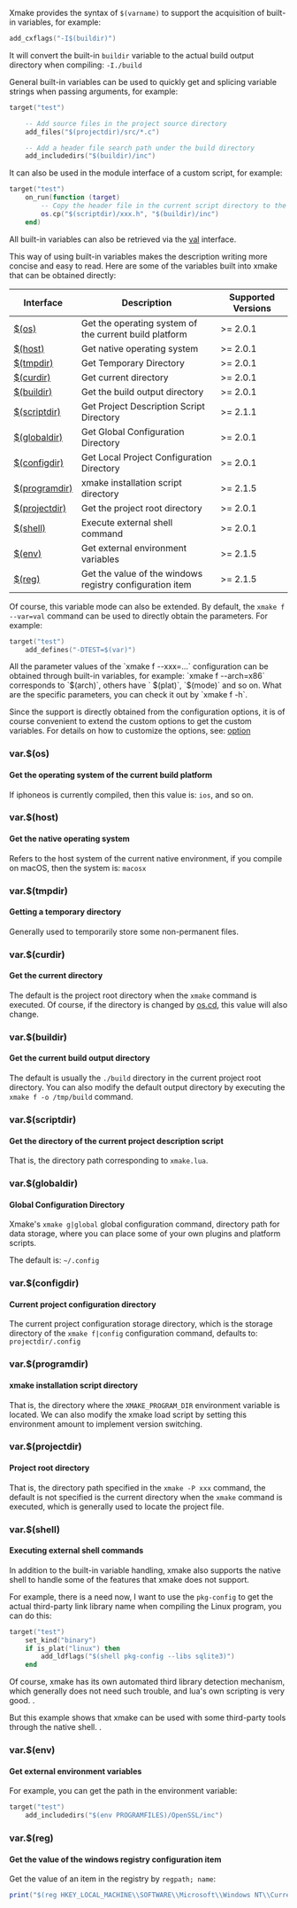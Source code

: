 
Xmake provides the syntax of `$(varname)` to support the acquisition of built-in variables, for example:

```lua
add_cxflags("-I$(buildir)")
```

It will convert the built-in `buildir` variable to the actual build output directory when compiling: `-I./build`

General built-in variables can be used to quickly get and splicing variable strings when passing arguments, for example:

```lua
target("test")

    -- Add source files in the project source directory
    add_files("$(projectdir)/src/*.c")

    -- Add a header file search path under the build directory
    add_includedirs("$(buildir)/inc")
```

It can also be used in the module interface of a custom script, for example:

```lua
target("test")
    on_run(function (target)
        -- Copy the header file in the current script directory to the output directory
        os.cp("$(scriptdir)/xxx.h", "$(buildir)/inc")
    end)
```

All built-in variables can also be retrieved via the [val](#val) interface.

This way of using built-in variables makes the description writing more concise and easy to read. Here are some of the variables built into xmake that can be obtained directly:

| Interface | Description | Supported Versions |
| ----------------------------------------------- | -------------------------------------------- | -------- |
| [$(os)](#varos) | Get the operating system of the current build platform | >= 2.0.1 |
| [$(host)](#varhost) | Get native operating system | >= 2.0.1 |
| [$(tmpdir)](#vartmpdir) | Get Temporary Directory | >= 2.0.1 |
| [$(curdir)](#varcurdir) | Get current directory | >= 2.0.1 |
| [$(buildir)](#varbuildir) | Get the build output directory | >= 2.0.1 |
| [$(scriptdir)](#varscriptdir) | Get Project Description Script Directory | >= 2.1.1 |
| [$(globaldir)](#varglobaldir) | Get Global Configuration Directory | >= 2.0.1 |
| [$(configdir)](#varconfigdir) | Get Local Project Configuration Directory | >= 2.0.1 |
| [$(programdir)](#varprogramdir) | xmake installation script directory | >= 2.1.5 |
| [$(projectdir)](#varprojectdir) | Get the project root directory | >= 2.0.1 |
| [$(shell)](#varsheLl) | Execute external shell command | >= 2.0.1 |
| [$(env)](#varenv) | Get external environment variables | >= 2.1.5 |
| [$(reg)](#varreg) | Get the value of the windows registry configuration item | >= 2.1.5 |

Of course, this variable mode can also be extended. By default, the `xmake f --var=val` command can be used to directly obtain the parameters. For example:

```lua
target("test")
    add_defines("-DTEST=$(var)")
```

<p class="tip">
All the parameter values ​​of the `xmake f --xxx=...` configuration can be obtained through built-in variables, for example: `xmake f --arch=x86` corresponds to `$(arch)`, others have ` $(plat)`, `$(mode)` and so on.
What are the specific parameters, you can check it out by `xmake f -h`.
</p>

Since the support is directly obtained from the configuration options, it is of course convenient to extend the custom options to get the custom variables. For details on how to customize the options, see: [option](#option)

### var.$(os)

#### Get the operating system of the current build platform

If iphoneos is currently compiled, then this value is: `ios`, and so on.

### var.$(host)

#### Get the native operating system

Refers to the host system of the current native environment, if you compile on macOS, then the system is: `macosx`

### var.$(tmpdir)

#### Getting a temporary directory

Generally used to temporarily store some non-permanent files.

### var.$(curdir)

#### Get the current directory

The default is the project root directory when the `xmake` command is executed. Of course, if the directory is changed by [os.cd](#os-cd), this value will also change.

### var.$(buildir)

#### Get the current build output directory

The default is usually the `./build` directory in the current project root directory. You can also modify the default output directory by executing the `xmake f -o /tmp/build` command.

### var.$(scriptdir)

#### Get the directory of the current project description script

That is, the directory path corresponding to `xmake.lua`.

### var.$(globaldir)

#### Global Configuration Directory

Xmake's `xmake g|global` global configuration command, directory path for data storage, where you can place some of your own plugins and platform scripts.

The default is: `~/.config`

### var.$(configdir)

#### Current project configuration directory

The current project configuration storage directory, which is the storage directory of the `xmake f|config` configuration command, defaults to: `projectdir/.config`

### var.$(programdir)

#### xmake installation script directory

That is, the directory where the `XMAKE_PROGRAM_DIR` environment variable is located. We can also modify the xmake load script by setting this environment amount to implement version switching.

### var.$(projectdir)

#### Project root directory

That is, the directory path specified in the `xmake -P xxx` command, the default is not specified is the current directory when the `xmake` command is executed, which is generally used to locate the project file.

### var.$(shell)

#### Executing external shell commands

In addition to the built-in variable handling, xmake also supports the native shell to handle some of the features that xmake does not support.

For example, there is a need now, I want to use the `pkg-config` to get the actual third-party link library name when compiling the Linux program, you can do this:

```lua
target("test")
    set_kind("binary")
    if is_plat("linux") then
        add_ldflags("$(shell pkg-config --libs sqlite3)")
    end
```

Of course, xmake has its own automated third library detection mechanism, which generally does not need such trouble, and lua's own scripting is very good. .

But this example shows that xmake can be used with some third-party tools through the native shell. .

### var.$(env)

#### Get external environment variables

For example, you can get the path in the environment variable:

```lua
target("test")
    add_includedirs("$(env PROGRAMFILES)/OpenSSL/inc")
```

### var.$(reg)

#### Get the value of the windows registry configuration item

Get the value of an item in the registry by `regpath; name`:

```lua
print("$(reg HKEY_LOCAL_MACHINE\\SOFTWARE\\Microsoft\\Windows NT\\CurrentVersion\\XXXX;Name)")
```

